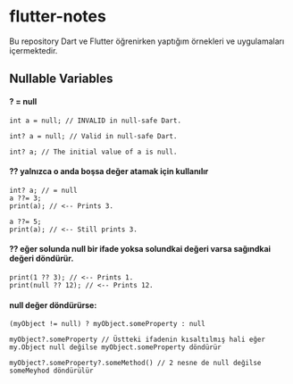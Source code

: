 # flutter-notes
Bu repository Dart ve Flutter öğrenirken yaptığım örnekleri ve uygulamaları içermektedir.

## Nullable Variables

#### ? = null
```
int a = null; // INVALID in null-safe Dart.
```

```
int? a = null; // Valid in null-safe Dart.
```

```
int? a; // The initial value of a is null.
```

#### ?? yalnızca o anda boşsa değer atamak için kullanılır

```
int? a; // = null
a ??= 3;
print(a); // <-- Prints 3.

a ??= 5;
print(a); // <-- Still prints 3.
```

#### ?? eğer solunda null bir ifade yoksa solundkai değeri varsa sağındkai değeri döndürür.

```
print(1 ?? 3); // <-- Prints 1.
print(null ?? 12); // <-- Prints 12.
```

#### null değer döndürürse:
```
(myObject != null) ? myObject.someProperty : null

myObject?.someProperty // Üstteki ifadenin kısaltılmış hali eğer my.Object null değilse myObject.someProperty döndürür

myObject?.someProperty?.someMethod() // 2 nesne de null değilse someMeyhod döndürülür

```

####


























